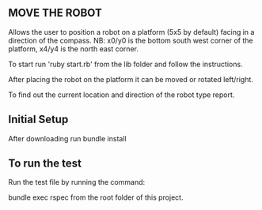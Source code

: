 ## MOVE THE ROBOT

Allows the user to position a robot on a platform (5x5 by default) facing in a direction of the compass. NB: x0/y0 is the bottom south west corner of the platform, x4/y4 is the north east corner.

To start run 'ruby start.rb' from the lib folder and follow the instructions.

After placing the robot on the platform it can be moved or rotated left/right. 

To find out the current location and direction of the robot type report.


## Initial Setup

After downloading run bundle install


## To run the test

Run the test file by running the command:

bundle exec rspec from the root folder of this project.

